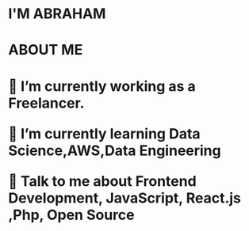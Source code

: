 <h1> I'M ABRAHAM <h1/>
 
 
 
<h1> ABOUT ME <h1/>
 
🔭 I’m currently working as a Freelancer.

🌱 I’m currently learning Data Science,AWS,Data Engineering

💬 Talk to me about Frontend Development, JavaScript, React.js ,Php, Open Source

